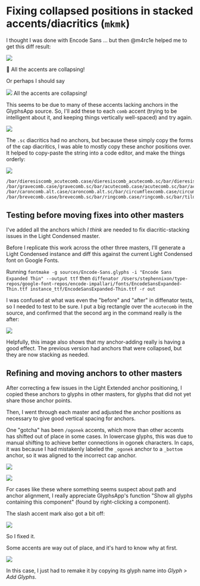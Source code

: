# Fixing collapsed positions in stacked accents/diacritics (`mkmk`)

I thought I was done with Encode Sans ... but then @m4rc1e helped me to get this diff result:

![](assets/marks_new.gif)

😬 All the accents are collapsing!

Or perhaps I should say

![](assets/2019-01-10-10-29-08.png) All the accents are collapsing!

This seems to be due to many of these accents lacking anchors in the GlyphsApp source. So, I'll add these to each `comb` accent (trying to be intelligent about it, and keeping things vertically well-spaced) and try again.

![](assets/new-anchors.gif)

The `.sc` diacritics had no anchors, but because these simply copy the forms of the cap diacritics, I was able to mostly copy these anchor positions over. It helped to copy-paste the string into a code editor, and make the things orderly:

![](assets/2019-01-10-11-03-02.png)

```
/bar/dieresiscomb_acutecomb.case/dieresiscomb_acutecomb.sc/bar/dieresiscomb_macroncomb.case/dieresiscomb_macroncomb.sc/bar/dotaccentcomb.case/dotaccentcomb.sc/bar/dotaccentcomb_macroncomb.case/dotaccentcomb_macroncomb.sc/bar
/bar/gravecomb.case/gravecomb.sc/bar/acutecomb.case/acutecomb.sc/bar/acutecomb_dotaccentcomb.case/acutecomb_dotaccentcomb.sc/bar/hungarumlautcomb.case/hungarumlautcomb.sc/bar
/bar/caroncomb.alt.case/caroncomb.alt.sc/bar/circumflexcomb.case/circumflexcomb.sc/bar/caroncomb.case/caroncomb.sc/bar/caroncomb_dotaccentcomb.case/caroncomb_dotaccentcomb.sc/bar
/bar/brevecomb.case/brevecomb.sc/bar/ringcomb.case/ringcomb.sc/bar/tildecomb.case/tildecomb.sc/bar/tildecomb_dieresiscomb.case/tildecomb_dieresiscomb.sc/bar
```

## Testing before moving fixes into other masters

I've added all the anchors which *I think* are needed to fix diacritic-stacking issues in the Light Condensed master.

Before I replicate this work across the other three masters, I'll generate a Light Condensed instance and diff this against the current Light Condensed font on Google Fonts.

Running
`fontmake -g sources/Encode-Sans.glyphs -i "Encode Sans Expanded Thin" --output ttf`
then
`diffenator /Users/stephennixon/type-repos/google-font-repos/encode-impallari/fonts/EncodeSansExpanded-Thin.ttf instance_ttf/EncodeSansExpanded-Thin.ttf -r out`

I was confused at what was even the "before" and "after" in diffenator tests, so I needed to test to be sure. I put a big rectangle over the `acutecomb` in the source, and confirmed that the second arg in the command really is the after:

![](assets/marks_new-test.gif)

Helpfully, this image also shows that my anchor-adding really is having a good effect. The previous version had anchors that were collapsed, but they are now stacking as needed.

## Refining and moving anchors to other masters

After correcting a few issues in the Light Extended anchor positioning, I copied these anchors to glyphs in other masters, for glyphs that did not yet share those anchor points.

Then, I went through each master and adjusted the anchor positions as necessary to give good vertical spacing for anchors.

One "gotcha" has been `/ogonek` accents, which more than other accents has shifted out of place in some cases. In lowercase glyphs, this was due to manual shifting to achieve better connections in ogonek characters. In caps, it was because I had mistakenly labeled the `_ogonek` anchor to a `_bottom` anchor, so it was aligned to the incorrect cap anchor.

![](assets/2019-01-10-22-16-13.png)

![](assets/2019-01-10-22-18-17.png)

For cases like these where something seems suspect about path and anchor alignment, I really appreciate GlyphsApp's function "Show all glyphs containing this component" (found by right-clicking a component).

The slash accent mark also got a bit off:

![](assets/2019-01-10-22-22-26.png)

So I fixed it.

Some accents are way out of place, and it's hard to know why at first.

![](assets/2019-01-10-22-31-11.png)

In this case, I just had to remake it by copying its glyph name into *Glyph > Add Glyphs*.